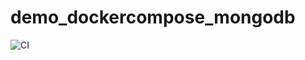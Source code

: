 # demo_dockercompose_mongodb

![CI](https://github.com/Gjacquenot/demo_dockercompose_mongodb/workflows/CI/badge.svg?branch=master)
